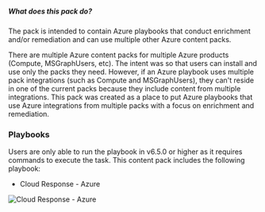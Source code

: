 ##### What does this pack do?

The pack is intended to contain Azure playbooks that conduct enrichment and/or remediation and can use multiple other Azure 
content packs.

There are multiple Azure content packs for multiple Azure products (Compute, MSGraphUsers, etc).  The intent was so that 
users can install and use only the packs they need.  However, if an Azure playbook uses multiple pack integrations (such 
as Compute and MSGraphUsers), they can't reside in one of the current packs because they include content from multiple integrations.  This 
pack was created as a place to put Azure playbooks that use Azure integrations from multiple packs with a focus on enrichment and 
remediation.


### Playbooks

Users are only able to run the playbook in v6.5.0 or higher as it requires commands to execute the task.
This content pack includes the following playbook: 
- Cloud Response - Azure

![Cloud Response - Azure](https://raw.githubusercontent.com/cvescan/cvescan/37db8986e1fd776d2264975f321ef82022c24512/Packs/Azure-Enrichment-Remediation/doc_files/Cloud_Response_-_Azure.png)
